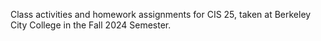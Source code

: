 Class activities and homework assignments for CIS 25, taken at Berkeley City College in the Fall 2024 Semester.
